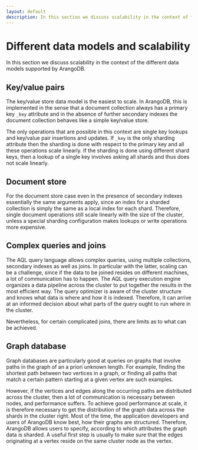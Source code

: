 ```yaml
---
layout: default
description: In this section we discuss scalability in the context of the differentdata models supported by ArangoDB
---
```

Different data models and scalability
=====================================

In this section we discuss scalability in the context of the different
data models supported by ArangoDB.

Key/value pairs
---------------

The key/value store data model is the easiest to scale. In ArangoDB,
this is implemented in the sense that a document collection always has 
a primary key `_key` attribute and in the absence of further secondary
indexes the document collection behaves like a simple key/value store.

The only operations that are possible in this context are single key
lookups and key/value pair insertions and updates. If `_key` is the
only sharding attribute then the sharding is done with respect to the
primary key and all these operations scale linearly. If the sharding is
done using different shard keys, then a lookup of a single key involves
asking all shards and thus does not scale linearly.

Document store
--------------

For the document store case even in the presence of secondary indexes
essentially the same arguments apply, since an index for a sharded
collection is simply the same as a local index for each shard. Therefore,
single document operations still scale linearly with the size of the
cluster, unless a special sharding configuration makes lookups or
write operations more expensive.


Complex queries and joins
-------------------------

The AQL query language allows complex queries, using multiple
collections, secondary indexes as well as joins. In particular with
the latter, scaling can be a challenge, since if the data to be
joined resides on different machines, a lot of communication
has to happen. The AQL query execution engine organizes a data
pipeline across the cluster to put together the results in the
most efficient way. The query optimizer is aware of the cluster
structure and knows what data is where and how it is indexed.
Therefore, it can arrive at an informed decision about what parts
of the query ought to run where in the cluster.

Nevertheless, for certain complicated joins, there are limits as
to what can be achieved. 


Graph database
--------------

Graph databases are particularly good at queries on graphs that involve
paths in the graph of an a priori unknown length. For example, finding
the shortest path between two vertices in a graph, or finding all
paths that match a certain pattern starting at a given vertex are such
examples.

However, if the vertices and edges along the occurring paths are
distributed across the cluster, then a lot of communication is
necessary between nodes, and performance suffers. To achieve good
performance at scale, it is therefore necessary to get the
distribution of the graph data across the shards in the cluster
right. Most of the time, the application developers and users of
ArangoDB know best, how their graphs are structured. Therefore, 
ArangoDB allows users to specify, according to which attributes
the graph data is sharded. A useful first step is usually to make
sure that the edges originating at a vertex reside on the same
cluster node as the vertex.
